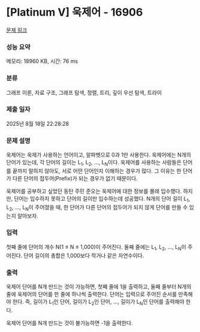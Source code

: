 # [Platinum V] 욱제어 - 16906 

[문제 링크](https://www.acmicpc.net/problem/16906) 

### 성능 요약

메모리: 18960 KB, 시간: 76 ms

### 분류

그래프 이론, 자료 구조, 그래프 탐색, 정렬, 트리, 깊이 우선 탐색, 트라이

### 제출 일자

2025년 8월 18일 22:28:28

### 문제 설명

<p>욱제어는 욱제가 사용하는 언어이고, 알파벳으로 0과 1만 사용한다. 욱제어에는 N개의 단어가 있는데, 각 단어의 길이는 L<sub>1</sub>, L<sub>2</sub>, ..., L<sub>N</sub>이다. 욱제어를 사용하는 사람들은 단어를 끝까지 말하지 않아도, 서로 어떤 단어인지 이해하는 경우가 많다. 그 이유는 한 단어가 다른 단어의 접두어(Prefix)가 되는 경우가 없기 때문이다.</p>

<p>욱제어를 공부하고 싶었던 동탄 주민 준오는 욱제어에 대한 정보를 몰래 입수했다. 하지만, 단어는 입수하지 못하고 단어의 길이만 입수하는데 성공했다. N개의 단어 길이 L<sub>1</sub>, L<sub>2</sub>, ..., L<sub>N</sub>이 주어졌을 때, 한 단어가 다른 단어의 접두어가 되지 않게 단어를 만들 수 있는지 알아보자.</p>

### 입력 

 <p>첫째 줄에 단어의 개수 N(1 ≤ N ≤ 1,000)이 주어진다. 둘째 줄에는 L<sub>1</sub>, L<sub>2</sub>, ..., L<sub>N</sub>이 주어진다. 단어 길이의 총합은 1,000보다 작거나 같은 자연수이다.</p>

### 출력 

 <p>욱제어 단어를 N개 만드는 것이 가능하면, 첫째 줄에 1을 출력하고, 둘째 줄부터 N개의 줄에 욱제어의 단어를 한 줄에 하나씩 출력한다. 단어는 입력으로 주어진 순서를 만족해야 한다. 즉, 길이가 L<sub>1</sub>인 단어, 길이가 L<sub>2</sub>인 단어, ..., 길이가 L<sub>N</sub>인 단어를 출력해야 한다.</p>

<p>욱제어 단어를 N개 만드는 것이 불가능하면 -1을 출력한다.</p>

